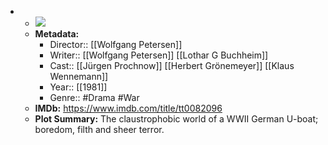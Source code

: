 - 
    - ![](https://m.media-amazon.com/images/M/MV5BNDBjMWUxNTUtNjZiNi00YzJhLTgzNzUtMTRiY2FkZmMzYTNjXkEyXkFqcGdeQXVyMTUzMDUzNTI3._V1_SX300.jpg)  
    - **Metadata:**
        - Director:: [[Wolfgang Petersen]]
        - Writer:: [[Wolfgang Petersen]] [[Lothar G Buchheim]]
        - Cast:: [[Jürgen Prochnow]] [[Herbert Grönemeyer]] [[Klaus Wennemann]]
        - Year:: [[1981]]
        - Genre:: #Drama #War
    - **IMDb:** https://www.imdb.com/title/tt0082096
    - **Plot Summary:** The claustrophobic world of a WWII German U-boat; boredom, filth and sheer terror.
